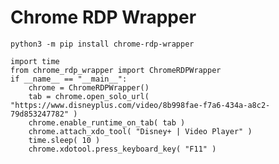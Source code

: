 # Chrome RDP Wrapper

`python3 -m pip install chrome-rdp-wrapper`

```
import time
from chrome_rdp_wrapper import ChromeRDPWrapper
if __name__ == "__main__":
	chrome = ChromeRDPWrapper()
	tab = chrome.open_solo_url( "https://www.disneyplus.com/video/8b998fae-f7a6-434a-a8c2-79d853247782" )
	chrome.enable_runtime_on_tab( tab )
	chrome.attach_xdo_tool( "Disney+ | Video Player" )
	time.sleep( 10 )
	chrome.xdotool.press_keyboard_key( "F11" )
```